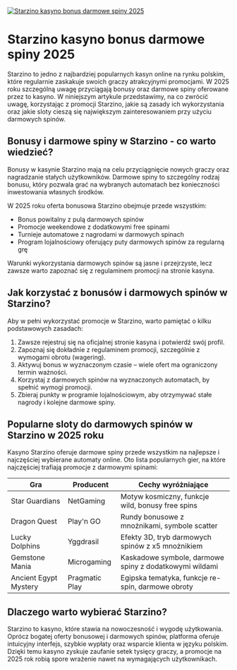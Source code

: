 [![Starzino kasyno bonus darmowe spiny 2025](https://123-caf.pages.dev/gitsignup.png)](https://vrmoo.ru/Bt82HjjY)

<h1>Starzino kasyno bonus darmowe spiny 2025</h1> <p>Starzino to jedno z najbardziej popularnych kasyn online na rynku polskim, które regularnie zaskakuje swoich graczy atrakcyjnymi promocjami. W 2025 roku szczególną uwagę przyciągają bonusy oraz darmowe spiny oferowane przez to kasyno. W niniejszym artykule przedstawimy, na co zwrócić uwagę, korzystając z promocji Starzino, jakie są zasady ich wykorzystania oraz jakie sloty cieszą się największym zainteresowaniem przy użyciu darmowych spinów.</p>  <h2>Bonusy i darmowe spiny w Starzino - co warto wiedzieć?</h2> <p>Bonusy w kasynie Starzino mają na celu przyciągnięcie nowych graczy oraz nagradzanie stałych użytkowników. Darmowe spiny to szczególny rodzaj bonusu, który pozwala grać na wybranych automatach bez konieczności inwestowania własnych środków.</p> <p>W 2025 roku oferta bonusowa Starzino obejmuje przede wszystkim:</p> <ul>   <li>Bonus powitalny z pulą darmowych spinów</li>   <li>Promocje weekendowe z dodatkowymi free spinami</li>   <li>Turnieje automatowe z nagrodami w darmowych spinach</li>   <li>Program lojalnościowy oferujący puty darmowych spinów za regularną grę</li> </ul> <p>Warunki wykorzystania darmowych spinów są jasne i przejrzyste, lecz zawsze warto zapoznać się z regulaminem promocji na stronie kasyna.</p>  <h2>Jak korzystać z bonusów i darmowych spinów w Starzino?</h2> <p>Aby w pełni wykorzystać promocje w Starzino, warto pamiętać o kilku podstawowych zasadach:</p> <ol>   <li>Zawsze rejestruj się na oficjalnej stronie kasyna i potwierdź swój profil.</li>   <li>Zapoznaj się dokładnie z regulaminem promocji, szczególnie z wymogami obrotu (wagering).</li>   <li>Aktywuj bonus w wyznaczonym czasie – wiele ofert ma ograniczony termin ważności.</li>   <li>Korzystaj z darmowych spinów na wyznaczonych automatach, by spełnić wymogi promocji.</li>   <li>Zbieraj punkty w programie lojalnościowym, aby otrzymywać stałe nagrody i kolejne darmowe spiny.</li> </ol>  <h2>Popularne sloty do darmowych spinów w Starzino w 2025 roku</h2> <p>Kasyno Starzino oferuje darmowe spiny przede wszystkim na najlepsze i najczęściej wybierane automaty online. Oto lista popularnych gier, na które najczęściej trafiają promocje z darmowymi spinami:</p>  <table>   <thead>     <tr>       <th>Gra</th>       <th>Producent</th>       <th>Cechy wyróżniające</th>     </tr>   </thead>   <tbody>     <tr>       <td>Star Guardians</td>       <td>NetGaming</td>       <td>Motyw kosmiczny, funkcje wild, bonusy free spins</td>     </tr>     <tr>       <td>Dragon Quest</td>       <td>Play'n GO</td>       <td>Rundy bonusowe z mnożnikami, symbole scatter</td>     </tr>     <tr>       <td>Lucky Dolphins</td>       <td>Yggdrasil</td>       <td>Efekty 3D, tryb darmowych spinów z x5 mnożnikiem</td>     </tr>     <tr>       <td>Gemstone Mania</td>       <td>Microgaming</td>       <td>Kaskadowe symbole, darmowe spiny z dodatkowymi wildami</td>     </tr>     <tr>       <td>Ancient Egypt Mystery</td>       <td>Pragmatic Play</td>       <td>Egipska tematyka, funkcje re-spin, darmowe obroty</td>     </tr>   </tbody> </table>  <h2>Dlaczego warto wybierać Starzino?</h2> <p>Starzino to kasyno, które stawia na nowoczesność i wygodę użytkowania. Oprócz bogatej oferty bonusowej i darmowych spinów, platforma oferuje intuicyjny interfejs, szybkie wypłaty oraz wsparcie klienta w języku polskim. Dzięki temu kasyno zyskuje zaufanie setek tysięcy graczy, a promocje na 2025 rok robią spore wrażenie nawet na wymagających użytkownikach.</p>